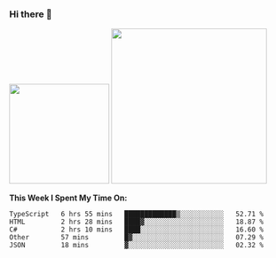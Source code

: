 ### Hi there 👋

<!--
**nestor22/nestor22** is a ✨ _special_ ✨ repository because its `README.md` (this file) appears on your GitHub profile.

Here are some ideas to get you started:

- 🔭 I’m currently working on ...
- 🌱 I’m currently learning ...
- 👯 I’m looking to collaborate on ...
- 🤔 I’m looking for help with ...
- 💬 Ask me about ...
- 📫 How to reach me: ...
- 😄 Pronouns: ...
- ⚡ Fun fact: ...
-->


<img height="180em" src="https://github-readme-stats.vercel.app/api?username=nestor22&show_icons=true&hide_border=true&&count_private=true&include_all_commits=true&theme=radical" />
<img height="280em" src="https://github-readme-stats.vercel.app/api/top-langs/?username=nestor22&layout=compact)](https://github.com/nestor22/github-readme-stats&theme=radical"  />



**This Week I Spent My Time On:**
<!--START_SECTION:waka-->
```text
TypeScript   6 hrs 55 mins   █████████████▒░░░░░░░░░░░   52.71 % 
HTML         2 hrs 28 mins   ████▓░░░░░░░░░░░░░░░░░░░░   18.87 % 
C#           2 hrs 10 mins   ████░░░░░░░░░░░░░░░░░░░░░   16.60 % 
Other        57 mins         █▓░░░░░░░░░░░░░░░░░░░░░░░   07.29 % 
JSON         18 mins         ▓░░░░░░░░░░░░░░░░░░░░░░░░   02.32 % 
```
<!--END_SECTION:waka-->


